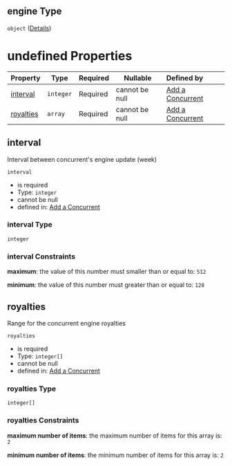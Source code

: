 ## engine Type

`object` ([Details](add-concurrent-properties-engine.md))

# undefined Properties

| Property                | Type      | Required | Nullable       | Defined by                                                                                                                                                                      |
| :---------------------- | --------- | -------- | -------------- | :------------------------------------------------------------------------------------------------------------------------------------------------------------------------------ |
| [interval](#interval)   | `integer` | Required | cannot be null | [Add a Concurrent](add-concurrent-properties-engine-properties-interval.md "http&#x3A;//www.city-game-studio.com/add.concurrent.json#/properties/engine/properties/interval")   |
| [royalties](#royalties) | `array`   | Required | cannot be null | [Add a Concurrent](add-concurrent-properties-engine-properties-royalties.md "http&#x3A;//www.city-game-studio.com/add.concurrent.json#/properties/engine/properties/royalties") |

## interval

Interval between concurrent's engine update (week)


`interval`

-   is required
-   Type: `integer`
-   cannot be null
-   defined in: [Add a Concurrent](add-concurrent-properties-engine-properties-interval.md "http&#x3A;//www.city-game-studio.com/add.concurrent.json#/properties/engine/properties/interval")

### interval Type

`integer`

### interval Constraints

**maximum**: the value of this number must smaller than or equal to: `512`

**minimum**: the value of this number must greater than or equal to: `128`

## royalties

Range for the concurrent engine royalties


`royalties`

-   is required
-   Type: `integer[]`
-   cannot be null
-   defined in: [Add a Concurrent](add-concurrent-properties-engine-properties-royalties.md "http&#x3A;//www.city-game-studio.com/add.concurrent.json#/properties/engine/properties/royalties")

### royalties Type

`integer[]`

### royalties Constraints

**maximum number of items**: the maximum number of items for this array is: `2`

**minimum number of items**: the minimum number of items for this array is: `2`
